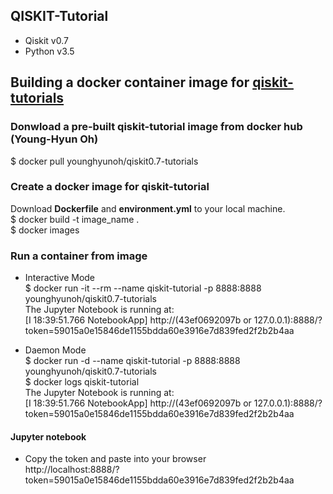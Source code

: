 ## QISKIT-Tutorial  
- Qiskit v0.7 
- Python v3.5 

## Building a docker container image for [qiskit-tutorials](https://github.com/Qiskit/qiskit-tutorials)  

### Donwload a pre-built qiskit-tutorial image from docker hub (Young-Hyun Oh)
$ docker pull younghyunoh/qiskit0.7-tutorials

### Create a docker image for qiskit-tutorial 
Download **Dockerfile** and **environment.yml** to your local machine.  
$ docker build -t image_name .  
$ docker images  

### Run a container from image   
- Interactive Mode      
$ docker run -it --rm --name qiskit-tutorial -p 8888:8888 younghyunoh/qiskit0.7-tutorials  
The Jupyter Notebook is running at:  
[I 18:39:51.766 NotebookApp] http://(43ef0692097b or 127.0.0.1):8888/?token=59015a0e15846de1155bdda60e3916e7d839fed2f2b2b4aa  

- Daemon Mode   
$ docker run -d --name qiskit-tutorial -p 8888:8888 younghyunoh/qiskit0.7-tutorials    
$ docker logs qiskit-tutorial     
The Jupyter Notebook is running at:      
[I 18:39:51.766 NotebookApp] http://(43ef0692097b or 127.0.0.1):8888/?token=59015a0e15846de1155bdda60e3916e7d839fed2f2b2b4aa     

#### Jupyter notebook  
- Copy the token and paste into your browser  
http://localhost:8888/?token=59015a0e15846de1155bdda60e3916e7d839fed2f2b2b4aa     
